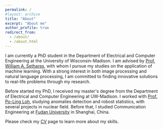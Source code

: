 ```yaml
---
permalink: /
#layout: archive
title: "About"
excerpt: "About me"
author_profile: true
redirect_from:
  - /about/
  - /about.html
---
```


I am currently a PhD student in the Department of Electrical and Computer Engineering at the University of Wisconsin-Madison. I am advised by [Prof. William A. Sethares](https://sethares.engr.wisc.edu/), with
whom I pursue my studies on the application of machine learning. With a strong interest in both image processing and natural language processing, I am committed to finding innovative solutions to real-life problems through my research.

Before started my PhD, I received my master's degree from the Department of Electrical and Computer Engineering at UW-Madison. I worked with [Prof. Po-Ling Loh](https://www.dpmms.cam.ac.uk/~pll28/), studying anomalies detection and robost statistics, with several projects in nuclear field.
Before that, I studied Communication Engineering at [Fudan University](https://www.fudan.edu.cn/en/) in Shanghai, China.

Please check my [CV](/cv/) page to learn more about my skills. 

